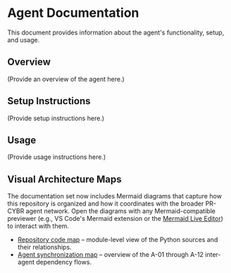 # Agent Documentation

This document provides information about the agent's functionality, setup, and usage.

## Overview

(Provide an overview of the agent here.)

## Setup Instructions

(Provide setup instructions here.)

## Usage

(Provide usage instructions here.)

## Visual Architecture Maps

The documentation set now includes Mermaid diagrams that capture how this repository is organized and how it coordinates with the broader PR-CYBR agent network. Open the diagrams with any Mermaid-compatible previewer (e.g., VS Code's Mermaid extension or the [Mermaid Live Editor](https://mermaid.live/)) to interact with them.

- [Repository code map](repo-code-map.mmd) – module-level view of the Python sources and their relationships.
- [Agent synchronization map](agent-sync-map.mmd) – overview of the A-01 through A-12 inter-agent dependency flows.

